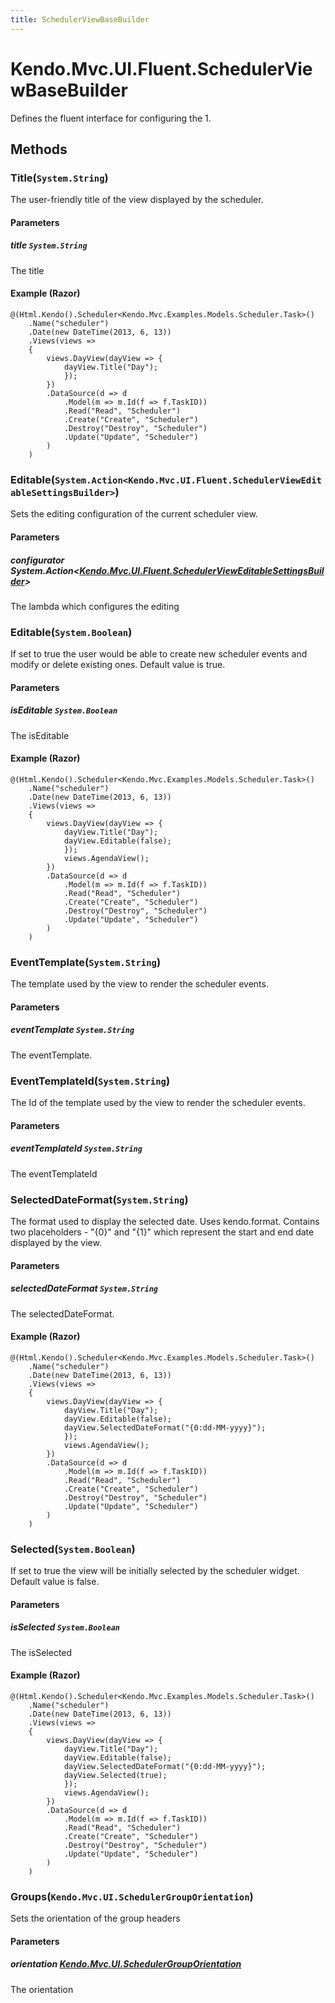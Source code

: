 ```yaml
---
title: SchedulerViewBaseBuilder
---
```


# Kendo.Mvc.UI.Fluent.SchedulerViewBaseBuilder
Defines the fluent interface for configuring the 1.



## Methods

### Title(`System.String`)
The user-friendly title of the view displayed by the scheduler.


#### Parameters

##### title `System.String`
The title




#### Example (Razor)
    @(Html.Kendo().Scheduler<Kendo.Mvc.Examples.Models.Scheduler.Task>()
        .Name("scheduler")
        .Date(new DateTime(2013, 6, 13))
        .Views(views =>
        {
            views.DayView(dayView => {
                dayView.Title("Day");
                });
            })
            .DataSource(d => d
                .Model(m => m.Id(f => f.TaskID))
                .Read("Read", "Scheduler")
                .Create("Create", "Scheduler")
                .Destroy("Destroy", "Scheduler")
                .Update("Update", "Scheduler")
            )
        )


### Editable(`System.Action<Kendo.Mvc.UI.Fluent.SchedulerViewEditableSettingsBuilder>`)
Sets the editing configuration of the current scheduler view.


#### Parameters

##### configurator System.Action<[Kendo.Mvc.UI.Fluent.SchedulerViewEditableSettingsBuilder](/api/wrappers/aspnet-mvc/Kendo.Mvc.UI.Fluent/SchedulerViewEditableSettingsBuilder)>
The lambda which configures the editing





### Editable(`System.Boolean`)
If set to true the user would be able to create new scheduler events and modify or delete existing ones. Default value is true.


#### Parameters

##### isEditable `System.Boolean`
The isEditable




#### Example (Razor)
    @(Html.Kendo().Scheduler<Kendo.Mvc.Examples.Models.Scheduler.Task>()
        .Name("scheduler")
        .Date(new DateTime(2013, 6, 13))
        .Views(views =>
        {
            views.DayView(dayView => {
                dayView.Title("Day");
                dayView.Editable(false);
                });
                views.AgendaView();
            })
            .DataSource(d => d
                .Model(m => m.Id(f => f.TaskID))
                .Read("Read", "Scheduler")
                .Create("Create", "Scheduler")
                .Destroy("Destroy", "Scheduler")
                .Update("Update", "Scheduler")
            )
        )


### EventTemplate(`System.String`)
The template used by the view to render the scheduler events.


#### Parameters

##### eventTemplate `System.String`
The eventTemplate.





### EventTemplateId(`System.String`)
The Id of the template used by the view to render the scheduler events.


#### Parameters

##### eventTemplateId `System.String`
The eventTemplateId





### SelectedDateFormat(`System.String`)
The format used to display the selected date. Uses kendo.format.
            Contains two placeholders - "{0}" and "{1}" which represent the start and end date displayed by the view.


#### Parameters

##### selectedDateFormat `System.String`
The selectedDateFormat.




#### Example (Razor)
    @(Html.Kendo().Scheduler<Kendo.Mvc.Examples.Models.Scheduler.Task>()
        .Name("scheduler")
        .Date(new DateTime(2013, 6, 13))
        .Views(views =>
        {
            views.DayView(dayView => {
                dayView.Title("Day");
                dayView.Editable(false);
                dayView.SelectedDateFormat("{0:dd-MM-yyyy}");
                });
                views.AgendaView();
            })
            .DataSource(d => d
                .Model(m => m.Id(f => f.TaskID))
                .Read("Read", "Scheduler")
                .Create("Create", "Scheduler")
                .Destroy("Destroy", "Scheduler")
                .Update("Update", "Scheduler")
            )
        )


### Selected(`System.Boolean`)
If set to true the view will be initially selected by the scheduler widget. Default value is false.


#### Parameters

##### isSelected `System.Boolean`
The isSelected




#### Example (Razor)
    @(Html.Kendo().Scheduler<Kendo.Mvc.Examples.Models.Scheduler.Task>()
        .Name("scheduler")
        .Date(new DateTime(2013, 6, 13))
        .Views(views =>
        {
            views.DayView(dayView => {
                dayView.Title("Day");
                dayView.Editable(false);
                dayView.SelectedDateFormat("{0:dd-MM-yyyy}");
                dayView.Selected(true);
                });
                views.AgendaView();
            })
            .DataSource(d => d
                .Model(m => m.Id(f => f.TaskID))
                .Read("Read", "Scheduler")
                .Create("Create", "Scheduler")
                .Destroy("Destroy", "Scheduler")
                .Update("Update", "Scheduler")
            )
        )


### Groups(`Kendo.Mvc.UI.SchedulerGroupOrientation`)
Sets the orientation of the group headers


#### Parameters

##### orientation [Kendo.Mvc.UI.SchedulerGroupOrientation](/api/wrappers/aspnet-mvc/Kendo.Mvc.UI/SchedulerGroupOrientation)
The orientation






